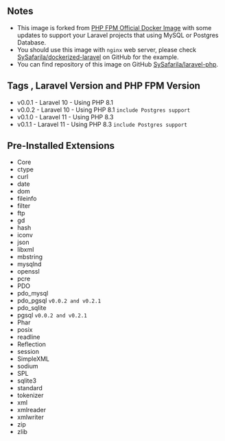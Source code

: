 ## Notes
- This image is forked from [PHP FPM Official Docker Image](https://hub.docker.com/_/php) with some updates to support your Laravel projects that using MySQL or Postgres Database.
- You should use this image with `nginx` web server, please check [SySafarila/dockerized-laravel](https://github.com/SySafarila/dockerized-laravel) on GitHub for the example.
- You can find repository of this image on GitHub [SySafarila/laravel-php](https://github.com/SySafarila/laravel-php).

## Tags , Laravel Version and PHP FPM Version
- v0.0.1 - Laravel 10 - Using PHP 8.1
- v0.0.2 - Laravel 10 - Using PHP 8.1 `include Postgres support`
- v0.1.0 - Laravel 11 - Using PHP 8.3
- v0.1.1 - Laravel 11 - Using PHP 8.3 `include Postgres support`

## Pre-Installed Extensions
- Core
- ctype
- curl
- date
- dom
- fileinfo
- filter
- ftp
- gd
- hash
- iconv
- json
- libxml
- mbstring
- mysqlnd
- openssl
- pcre
- PDO
- pdo_mysql
- pdo_pgsql `v0.0.2 and v0.2.1`
- pdo_sqlite
- pgsql `v0.0.2 and v0.2.1`
- Phar
- posix
- readline
- Reflection
- session
- SimpleXML
- sodium
- SPL
- sqlite3
- standard
- tokenizer
- xml
- xmlreader
- xmlwriter
- zip
- zlib
